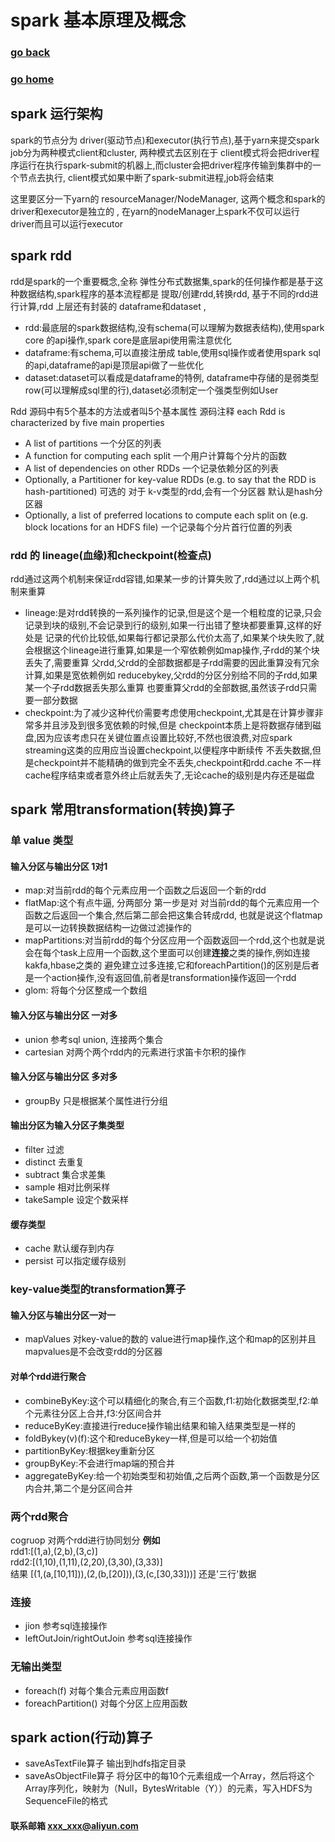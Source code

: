 #  spark 基本原理及概念
### [go back](/spark.md)      
### [go home](../README.md)     

## spark 运行架构

spark的节点分为 driver(驱动节点)和executor(执行节点),基于yarn来提交spark job分为两种模式client和cluster,
两种模式去区别在于 client模式将会把driver程序运行在执行spark-submit的机器上,而cluster会把driver程序传输到集群中的一个节点去执行,
 client模式如果中断了spark-submit进程,job将会结束
  
这里要区分一下yarn的 resourceManager/NodeManager, 这两个概念和spark的driver和executor是独立的 , 
在yarn的nodeManager上spark不仅可以运行 driver而且可以运行executor

## spark rdd
rdd是spark的一个重要概念,全称 弹性分布式数据集,spark的任何操作都是基于这种数据结构,spark程序的基本流程都是 提取/创建rdd,转换rdd,
基于不同的rdd进行计算,rdd 上层还有封装的 dataframe和dataset ,
+ rdd:最底层的spark数据结构,没有schema(可以理解为数据表结构),使用spark core 的api操作,spark core是底层api使用需注意优化
+ dataframe:有schema,可以直接注册成 table,使用sql操作或者使用spark sql的api,dataframe的api是顶层api做了一些优化
+ dataset:dataset可以看成是dataframe的特例, dataframe中存储的是弱类型row(可以理解成sql里的行),dataset必须制定一个强类型例如User

Rdd 源码中有5个基本的方法或者叫5个基本属性 源码注释 each Rdd is characterized by five main properties
+ A list of partitions 一个分区的列表
+ A function for computing each split 一个用户计算每个分片的函数
+ A list of dependencies on other RDDs 一个记录依赖分区的列表
+ Optionally, a Partitioner for key-value RDDs (e.g. to say that the RDD is hash-partitioned) 可选的 对于 k-v类型的rdd,会有一个分区器 默认是hash分区器
+ Optionally, a list of preferred locations to compute each split on (e.g. block locations for an HDFS file) 一个记录每个分片首行位置的列表

### rdd 的 lineage(血缘)和checkpoint(检查点) 
rdd通过这两个机制来保证rdd容错,如果某一步的计算失败了,rdd通过以上两个机制来重算
+ lineage:是对rdd转换的一系列操作的记录,但是这个是一个粗粒度的记录,只会记录到块的级别,不会记录到行的级别,如果一行出错了整块都要重算,这样的好处是
记录的代价比较低,如果每行都记录那么代价太高了,如果某个块失败了,就会根据这个lineage进行重算,如果是一个窄依赖例如map操作,子rdd的某个块丢失了,需要重算
父rdd,父rdd的全部数据都是子rdd需要的因此重算没有冗余计算,如果是宽依赖例如 reducebykey,父rdd的分区分别给不同的子rdd,如果某一个子rdd数据丢失那么重算
也要重算父rdd的全部数据,虽然该子rdd只需要一部分数据
+ checkpoint:为了减少这种代价需要考虑使用checkpoint,尤其是在计算步骤非常多并且涉及到很多宽依赖的时候,但是
checkpoint本质上是将数据存储到磁盘,因为应该考虑只在关键位置点设置比较好,不然也很浪费,对应spark streaming这类的应用应当设置checkpoint,以便程序中断续传
不丢失数据,但是checkpoint并不能精确的做到完全不丢失,checkpoint和rdd.cache 不一样 cache程序结束或者意外终止后就丢失了,无论cache的级别是内存还是磁盘

## spark 常用transformation(转换)算子
###  单 value 类型 
#### 输入分区与输出分区 1对1
+ map:对当前rdd的每个元素应用一个函数之后返回一个新的rdd
+ flatMap:这个有点牛逼, 分两部分 第一步是对 对当前rdd的每个元素应用一个函数之后返回一个集合,然后第二部会把这集合转成rdd,
也就是说这个flatmap是可以一边转换数据结构一边做过滤操作的
+ mapPartitions:对当前rdd的每个分区应用一个函数返回一个rdd,这个也就是说会在每个task上应用一个函数,这个里面可以创建**连接**之类的操作,例如连接kakfa,hbase之类的
避免建立过多连接,它和foreachPartition()的区别是后者是一个action操作,没有返回值,前者是transformation操作返回一个rdd
+ glom: 将每个分区整成一个数组
#### 输入分区与输出分区 一对多
+ union 参考sql union, 连接两个集合
+ cartesian 对两个两个rdd内的元素进行求笛卡尔积的操作
#### 输入分区与输出分区 多对多
+ groupBy 只是根据某个属性进行分组
#### 输出分区为输入分区子集类型
+ filter 过滤
+ distinct 去重复
+ subtract 集合求差集
+ sample 相对比例采样
+ takeSample 设定个数采样
#### 缓存类型
+ cache 默认缓存到内存
+ persist 可以指定缓存级别
### key-value类型的transformation算子
#### 输入分区与输出分区一对一
+ mapValues 对key-value的数的 value进行map操作,这个和map的区别并且 mapvalues是不会改变rdd的分区器 
#### 对单个rdd进行聚合
+ combineByKey:这个可以精细化的聚合,有三个函数,f1:初始化数据类型,f2:单个元素往分区上合并,f3:分区间合并
+ reduceByKey:直接进行reduce操作输出结果和输入结果类型是一样的
+ foldBykey(v)(f):这个和reduceBykey一样,但是可以给一个初始值
+ partitionByKey:根据key重新分区
+ groupByKey:不会进行map端的预合并
+ aggregateByKey:给一个初始类型和初始值,之后两个函数,第一个函数是分区内合并,第二个是分区间合并
### 两个rdd聚合
cogruop 对两个rdd进行协同划分
**例如**   
rdd1:[(1,a),(2,b),(3,c)]  
rdd2:[(1,10),(1,11),(2,20),(3,30),(3,33)]   
结果
[(1,(a,[10,11])),(2,(b,[20])),(3,(c,[30,33]))] 还是'三行'数据
### 连接
+ jion 参考sql连接操作
+ leftOutJoin/rightOutJoin 参考sql连接操作
### 无输出类型
+ foreach(f) 对每个集合元素应用函数f
+ foreachPartition() 对每个分区上应用函数
## spark action(行动)算子
+ saveAsTextFile算子 输出到hdfs指定目录
+ saveAsObjectFile算子 将分区中的每10个元素组成一个Array，然后将这个Array序列化，映射为（Null，BytesWritable（Y））的元素，写入HDFS为SequenceFile的格式




#### 联系邮箱 xxx_xxx@aliyun.com
